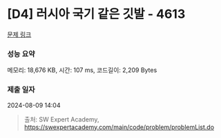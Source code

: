 # [D4] 러시아 국기 같은 깃발 - 4613 

[문제 링크](https://swexpertacademy.com/main/code/problem/problemDetail.do?contestProbId=AWQl9TIK8qoDFAXj) 

### 성능 요약

메모리: 18,676 KB, 시간: 107 ms, 코드길이: 2,209 Bytes

### 제출 일자

2024-08-09 14:04



> 출처: SW Expert Academy, https://swexpertacademy.com/main/code/problem/problemList.do